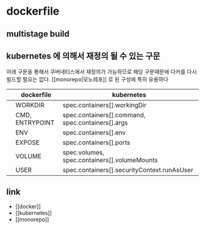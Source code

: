 # dockerfile

## multistage build
## kubernetes 에 의해서 재정의 될 수 있는 구문

아래 구문을 통해서 쿠버네티스에서 재정의가 가능하므로 해당 구문때문에 다커를 다시 빌드할 필요는 없다.
[[monorepo|모노레포]] 로 된 구성에 특히 유용하다

|   | dockerfile      | kubernetes                                        |
|---|-----------------|---------------------------------------------------|
|   | WORKDIR         | spec.containers[].workingDir                      |
|   | CMD, ENTRYPOINT | spec.containers[].command, spec.containers[].args |
|   | ENV             | spec.containers[].env                             |
|   | EXPOSE          | spec.containers[].ports                           |
|   | VOLUME          | spec.volumes, spec.containers[].volumeMounts      |
|   | USER            | spec.containers[].securityContext.runAsUser       |

## link
- [[docker]]
- [[kubernetes]]
- [[monorepo]]
